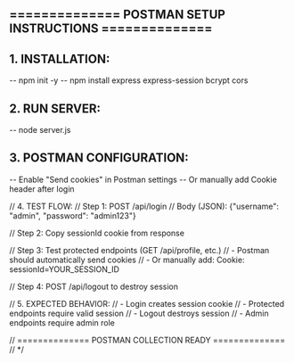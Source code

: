 
## ============== POSTMAN SETUP INSTRUCTIONS ==============

## 1. INSTALLATION:
--    npm init -y
--    npm install express express-session bcrypt cors

## 2. RUN SERVER:
--    node server.js

## 3. POSTMAN CONFIGURATION:
-- Enable "Send cookies" in Postman settings
-- Or manually add Cookie header after login

// 4. TEST FLOW:
//    Step 1: POST /api/login
//    Body (JSON): {"username": "admin", "password": "admin123"}
   
//    Step 2: Copy sessionId cookie from response
   
//    Step 3: Test protected endpoints (GET /api/profile, etc.)
//    - Postman should automatically send cookies
//    - Or manually add: Cookie: sessionId=YOUR_SESSION_ID
   
//    Step 4: POST /api/logout to destroy session

// 5. EXPECTED BEHAVIOR:
//    - Login creates session cookie
//    - Protected endpoints require valid session
//    - Logout destroys session
//    - Admin endpoints require admin role

// ============== POSTMAN COLLECTION READY ==============
// */
